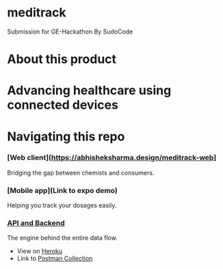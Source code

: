 # meditrack
Submission for GE-Hackathon
By SudoCode

# About this product

# Advancing healthcare using connected devices


# Navigating this repo
### [Web client](https://abhisheksharma.design/meditrack-web]
Bridging the gap between chemists and consumers.

### [Mobile app](Link to expo demo)
Helping you track your dosages easily.

### [API and Backend](https://meditrack-api.herokuapp.com)
The engine behind the entire data flow.
* View on [Heroku](https://meditrack-api.herokuapp.com)
* Link to [Postman Collection](https://www.getpostman.com/collections/4ccf60db353ce08efa4c)
